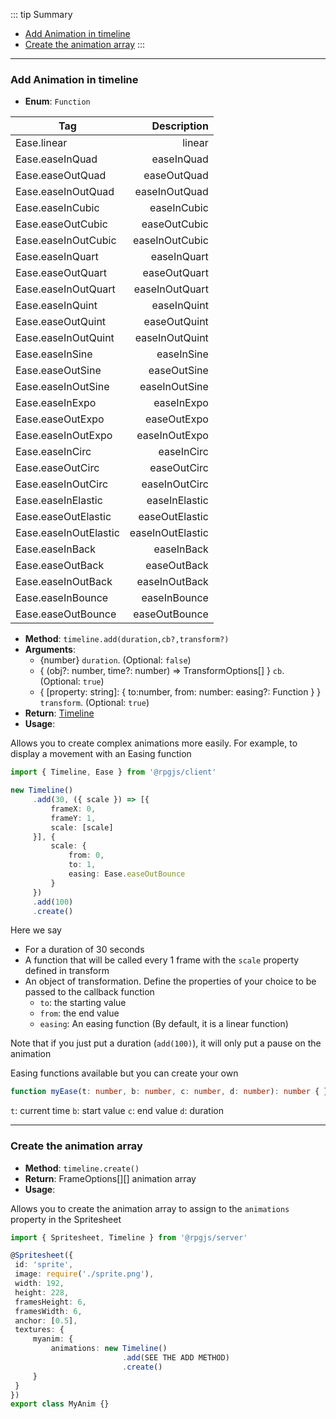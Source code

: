 ::: tip Summary
- [Add Animation in timeline](#add-animation-in-timeline)
- [Create the animation array](#create-the-animation-array)
:::
---
### Add Animation in timeline
- **Enum**: `Function`

| Tag           | Description |
| ------------- |------------:|
| Ease.linear | linear |
| Ease.easeInQuad | easeInQuad |
| Ease.easeOutQuad | easeOutQuad |
| Ease.easeInOutQuad | easeInOutQuad |
| Ease.easeInCubic | easeInCubic |
| Ease.easeOutCubic | easeOutCubic |
| Ease.easeInOutCubic | easeInOutCubic |
| Ease.easeInQuart | easeInQuart |
| Ease.easeOutQuart | easeOutQuart |
| Ease.easeInOutQuart | easeInOutQuart |
| Ease.easeInQuint | easeInQuint |
| Ease.easeOutQuint | easeOutQuint |
| Ease.easeInOutQuint | easeInOutQuint |
| Ease.easeInSine | easeInSine |
| Ease.easeOutSine | easeOutSine |
| Ease.easeInOutSine | easeInOutSine |
| Ease.easeInExpo | easeInExpo |
| Ease.easeOutExpo | easeOutExpo |
| Ease.easeInOutExpo | easeInOutExpo |
| Ease.easeInCirc | easeInCirc |
| Ease.easeOutCirc | easeOutCirc |
| Ease.easeInOutCirc | easeInOutCirc |
| Ease.easeInElastic | easeInElastic |
| Ease.easeOutElastic | easeOutElastic |
| Ease.easeInOutElastic | easeInOutElastic |
| Ease.easeInBack | easeInBack |
| Ease.easeOutBack | easeOutBack |
| Ease.easeInOutBack | easeInOutBack |
| Ease.easeInBounce | easeInBounce |
| Ease.easeOutBounce | easeOutBounce |
- **Method**: `timeline.add(duration,cb?,transform?)`
- **Arguments**:
    - {number} `duration`.  (Optional: `false`)
    - { (obj?: number, time?: number) =&gt; TransformOptions[] } `cb`.  (Optional: `true`)
    - { [property: string]: { to:number, from: number: easing?: Function } } `transform`.  (Optional: `true`)
- **Return**: [Timeline](/classes/spritesheet.html#create-animation-with-timeline-system)   
- **Usage**:


Allows you to create complex animations more easily. For example, to display a movement with an Easing function

```ts
import { Timeline, Ease } from '@rpgjs/client'

new Timeline()
     .add(30, ({ scale }) => [{
         frameX: 0,
         frameY: 1,
         scale: [scale]
     }], {
         scale: {
             from: 0,
             to: 1,
             easing: Ease.easeOutBounce
         }
     })
     .add(100)
     .create()
```

Here we say

- For a duration of 30 seconds
- A function that will be called every 1 frame with the `scale` property defined in transform
- An object of transformation. Define the properties of your choice to be passed to the callback function
     - `to`: the starting value
     - `from`: the end value
     - `easing`: An easing function (By default, it is a linear function)

Note that if you just put a duration (`add(100)`), it will only put a pause on the animation

Easing functions available but you can create your own

```ts
function myEase(t: number, b: number, c: number, d: number): number { }
```

`t`: current time
`b`: start value
`c`: end value
`d`: duration


---
### Create the animation array
- **Method**: `timeline.create()`
- **Return**: FrameOptions[][]  animation array 
- **Usage**:


Allows you to create the animation array to assign to the `animations` property in the Spritesheet

```ts
import { Spritesheet, Timeline } from '@rpgjs/server'

@Spritesheet({
 id: 'sprite',
 image: require('./sprite.png'),
 width: 192,
 height: 228,
 framesHeight: 6,
 framesWidth: 6,
 anchor: [0.5],
 textures: {
     myanim: {
         animations: new Timeline()
                         .add(SEE THE ADD METHOD)
                         .create()    
     }   
 }
})
export class MyAnim {}
```

